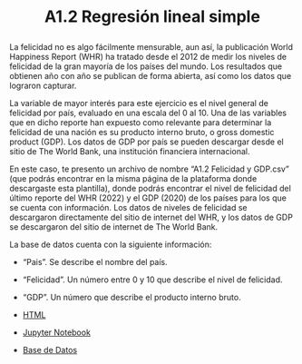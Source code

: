  # <p align="center"> A1.2 Regresión lineal simple</p>
La felicidad no es algo fácilmente mensurable, aun así, la publicación World Happiness Report
(WHR) ha tratado desde el 2012 de medir los niveles de felicidad de la gran mayoría de los países
del mundo. Los resultados que obtienen año con año se publican de forma abierta, así como los
datos que lograron capturar.

La variable de mayor interés para este ejercicio es el nivel general de felicidad por país, evaluado
en una escala del 0 al 10. Una de las variables que en dicho reporte han expuesto como relevante
para determinar la felicidad de una nación es su producto interno bruto, o gross domestic product
(GDP). Los datos de GDP por país se pueden descargar desde el sitio de The World Bank, una
institución financiera internacional.

En este caso, te presento un archivo de nombre “A1.2 Felicidad y GDP.csv” (que podrás
encontrar en la misma página de la plataforma donde descargaste esta plantilla), donde podrás
encontrar el nivel de felicidad del último reporte del WHR (2022) y el GDP (2020) de los países
para los que se cuenta con información. Los datos de niveles de felicidad se descargaron
directamente del sitio de internet del WHR, y los datos de GDP se descargaron del sitio de
internet de The World Bank.

La base de datos cuenta con la siguiente información:

- “Pais”. Se describe el nombre del país.

- “Felicidad”. Un número entre 0 y 10 que describe el nivel de felicidad.

- “GDP”. Un número que describe el producto interno bruto.

- [HTML](./A1_2-598557.html)
- [Jupyter Notebook](./A1_2-598557.ipynb)
- [Base de Datos](./A1.2%20Felicidad%20y%20GDP.csv)
